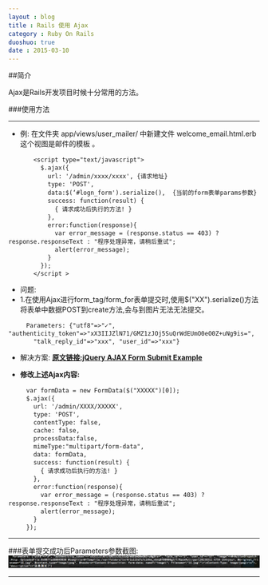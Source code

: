 ```yaml
---
layout : blog
title : Rails 使用 Ajax
category : Ruby On Rails
duoshuo: true
date : 2015-03-10
---
```


##简介
>
Ajax是Rails开发项目时候十分常用的方法。


###使用方法
******
* 例: 在文件夹 app/views/user_mailer/ 中新建文件 welcome_email.html.erb 这个视图是邮件的模板 。

 ```
        <script type="text/javascript">
          $.ajax({
            url: '/admin/xxxx/xxxx', {请求地址}
            type: 'POST',
            data:$(‘#logn_form').serialize(),  {当前的form表单params参数}
            success: function(result) {
              { 请求成功后执行的方法! }
            },
            error:function(response){
              var error_message = (response.status == 403) ? response.responseText : "程序处理异常，请稍后重试";
              alert(error_message);
            }
          });
        </script >
 ```
<!-- more -->

* 问题:
 * 1.在使用Ajax进行form_tag/form_for表单提交时,使用$("XX").serialize()方法将表单中数据POST到create方法,会与到图片无法无法提交。

 ```
      Parameters: {"utf8"=>"✓", "authenticity_token"=>"xX3IIJZlN71/GMZ1zJOj5SuQrWdEUmO0eO0Z+uNg9is=",
        "talk_reply_id"=>"xxx", "user_id"=>"xxx"}
 ```

* 解决方案:
**[原文链接:jQuery AJAX Form Submit Example][1]**




* **修改上述Ajax内容:**

 ```
      var formData = new FormData($("XXXXX")[0]);
      $.ajax({
        url: '/admin/XXXX/XXXXX',
        type: 'POST',
        contentType: false,
        cache: false,
        processData:false,
        mimeType:"multipart/form-data",
        data: formData,
        success: function(result) {
          { 请求成功后执行的方法! }
        },
        error:function(response){
          var error_message = (response.status == 403) ? response.responseText : "程序处理异常，请稍后重试";
          alert(error_message);
        }
      });
 ```

******
###表单提交成功后Parameters参数截图:
![发送邮件成功](/res/img/blog/params.png)
******

[1]:http://hayageek.com/jquery-ajax-form-submit/



